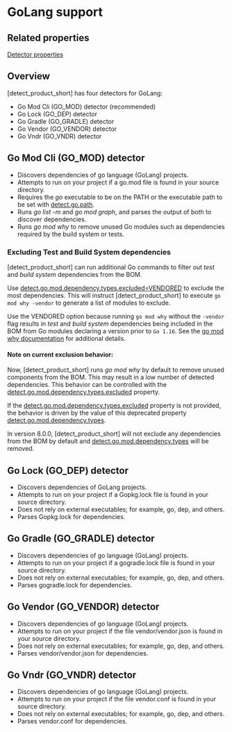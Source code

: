 # GoLang support

## Related properties

[Detector properties](../properties/detectors/go.md)

## Overview

[detect_product_short] has four detectors for GoLang:

* Go Mod Cli (GO_MOD) detector (recommended)
* Go Lock (GO_DEP) detector
* Go Gradle (GO_GRADLE) detector
* Go Vendor (GO_VENDOR) detector
* Go Vndr (GO_VNDR) detector

## Go Mod Cli (GO_MOD) detector

* Discovers dependencies of go language (GoLang) projects.
* Attempts to run on your project if a go.mod file is found in your source directory.
* Requires the *go* executable to be on the PATH or the executable path to be set with [detect.go.path](../properties/detectors/go.md#go-executable).
* Runs *go list -m* and *go mod graph*, and parses the output of both to discover dependencies.
* Runs *go mod why* to remove unused Go modules such as dependencies required by the build system or tests.

### Excluding Test and Build System dependencies

[detect_product_short] can run additional Go commands to filter out *test* and *build system* dependencies from the BOM.

Use [detect.go.mod.dependency.types.excluded=VENDORED](../properties/detectors/go.md#go-mod-dependency-types-excluded) to exclude the most dependencies. This will instruct [detect_product_short] to execute `go mod why -vendor` to generate a list
of modules to exclude.

Use the VENDORED option because running `go mod why` without the `-vendor` flag results in *test* and *build system* dependencies being included in the BOM from Go modules declaring a version prior to `Go 1.16`. See
the [go mod why documentation](https://go.dev/ref/mod#go-mod-why) for additional details.

#### Note on current exclusion behavior:

Now, [detect_product_short] runs *go mod why* by default to remove unused components from the BOM. This may result in a low number of detected dependencies. This behavior can be controlled with
the [detect.go.mod.dependency.types.excluded](../properties/detectors/go.md#go-mod-dependency-types-excluded)
property.

If the [detect.go.mod.dependency.types.excluded](../properties/detectors/go.md#go-mod-dependency-types-excluded) property is not provided, the behavior is driven by the value of this deprecated
property [detect.go.mod.dependency.types](../properties/detectors/go.md#go-mod-dependency-types).

In version 8.0.0, [detect_product_short] will not exclude any dependencies from the BOM by default and  [detect.go.mod.dependency.types](../properties/detectors/go.md#go-mod-dependency-types) will be removed.

## Go Lock (GO_DEP) detector

* Discovers dependencies of GoLang projects.
* Attempts to run on your project if a Gopkg.lock file is found in your source directory.
* Does not rely on external executables; for example, go, dep, and others.
* Parses Gopkg.lock for dependencies.

## Go Gradle (GO_GRADLE) detector

* Discovers dependencies of go language (GoLang) projects.
* Attempts to run on your project if a gogradle.lock file is found in your source directory.
* Does not rely on external executables; for example, go, dep, and others.
* Parses gogradle.lock for dependencies.

## Go Vendor (GO_VENDOR) detector

* Discovers dependencies of go language (GoLang) projects.
* Attempts to run on your project if the file vendor/vendor.json is found in your source directory.
* Does not rely on external executables; for example, go, dep, and others.
* Parses vendor/vendor.json for dependencies.

## Go Vndr (GO_VNDR) detector

* Discovers dependencies of go language (GoLang) projects.
* Attempts to run on your project if the file vendor.conf is found in your source directory.
* Does not rely on external executables; for example, go, dep, and others.
* Parses vendor.conf for dependencies.

